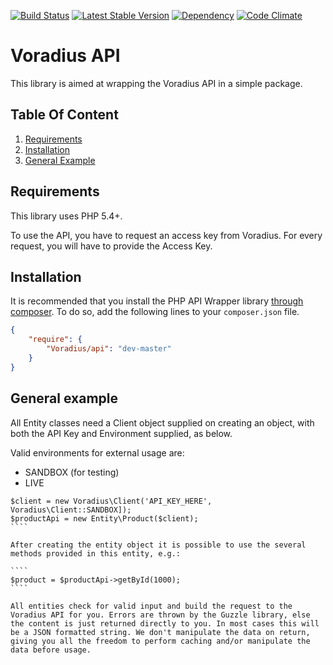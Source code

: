 [![Build Status](https://api.travis-ci.org/Voradius/Api.svg?branch=master)](https://travis-ci.org/Voradius/Api)
[![Latest Stable Version](http://img.shields.io/packagist/v/voradius/api.svg?style=flat)](https://packagist.org/packages/voradius/api)
[![Dependency](https://www.versioneye.com/user/projects/55c9a6cb812cc40017000001/badge.svg?style=flat)](https://www.versioneye.com/user/projects/55c9a6cb812cc40017000001)
[![Code Climate](https://codeclimate.com/github/Voradius/Api/badges/gpa.svg)](https://codeclimate.com/github/Voradius/Api)

# Voradius API

This library is aimed at wrapping the Voradius API in a simple package. 

## Table Of Content

1. [Requirements](#requirements)
2. [Installation](#installation)
3. [General Example](#general)

<a name="requirements"></a>
## Requirements

This library uses PHP 5.4+.

To use the API, you have to request an access key from Voradius. For every request, you will have to provide the Access Key.

<a name="installation"></a>
## Installation

It is recommended that you install the PHP API Wrapper library [through composer](http://getcomposer.org/). To do so,
add the following lines to your ``composer.json`` file.

```JSON
{
    "require": {
        "Voradius/api": "dev-master"
    }
}
```

<a name="general"></a>
## General example

All Entity classes need a Client object supplied on creating an object, with both the API Key and Environment supplied, as below.

Valid environments for external usage are:
* SANDBOX (for testing)
* LIVE

`````
$client = new Voradius\Client('API_KEY_HERE', Voradius\Client::SANDBOX]);
$productApi = new Entity\Product($client);
````

After creating the entity object it is possible to use the several methods provided in this entity, e.g.:

````
$product = $productApi->getById(1000);
````

All entities check for valid input and build the request to the Voradius API for you. Errors are thrown by the Guzzle library, else the content is just returned directly to you. In most cases this will be a JSON formatted string. We don't manipulate the data on return, giving you all the freedom to perform caching and/or manipulate the data before usage.

